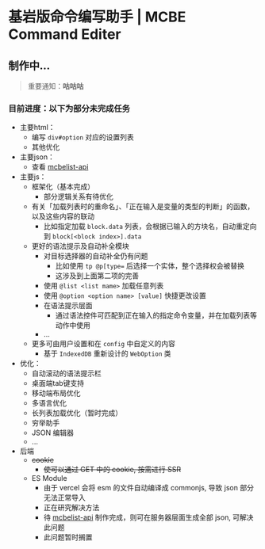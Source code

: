 # 基岩版命令编写助手 | MCBE Command Editer

## 制作中...

> 重要通知：**咕咕咕**

### 目前进度：以下为部分未完成任务

- 主要html：
    - 编写 `div#option` 对应的设置列表
    - 其他优化
- 主要json：
    - 查看 [mcbelist-api](https://github.com/PFiS1737/mcbelist-api)
- 主要js：
    - 框架化（基本完成）
        - 部分逻辑关系有待优化
    - 有关「加载列表时的重命名」、「正在输入是变量的类型的判断」的函数，以及这些内容的联动
        - 比如指定加载 `block.data` 列表，会根据已输入的方块名，自动重定向到 `block[<block index>].data`
    - 更好的语法提示及自动补全模块
        - 对目标选择器的自动补全仍有问题
            - 比如使用 `tp @p[type=` 后选择一个实体，整个选择权会被替换
            - 这涉及到上面第二项的完善
        - 使用 `@list <list mame>` 加载任意列表
        - 使用 `@option <option name> [value]` 快捷更改设置
        - 在语法提示层面
            - 通过语法控件可匹配到正在输入的指定命令变量，并在加载列表等动作中使用
        - ...
    - 更多可由用户设置和在 `config` 中自定义的内容
        - 基于 `IndexedDB` 重新设计的 `WebOption` 类
- 优化：
    - 自动滚动的语法提示栏
    - 桌面端tab键支持
    - 移动端布局优化
    - 多语言优化
    - 长列表加载优化（暂时完成）
    - 穷举助手
    - JSON 编辑器
    - ...
- 后端
    - ~~cookie~~
        - ~~使可以通过 GET 中的 cookie, 按需进行 SSR~~
    - ES Module
        - 由于 vercel 会将 esm 的文件自动编译成 commonjs, 导致 json 部分无法正常导入
        - 正在研究解决方法
        - 待 [mcbelist-api](https://github.com/PFiS1737/mcbelist-api) 制作完成，则可在服务器层面生成全部 json, 可解决此问题
        - 此问题暂时搁置